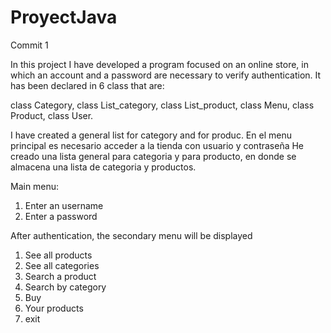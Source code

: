 # ProyectJava
Commit 1


In this project I have developed a program focused on an online store, in which an account and a password are necessary to verify authentication.
It has been declared in 6 class that are:

class Category, 
class List_category, 
class List_product, 
class Menu, 
class Product, 
class User.


I have created a general list for category and for produc. En el menu principal es necesario acceder a la tienda con usuario y contraseña
He creado una lista general para categoria y para producto, en donde se almacena una lista de categoria y productos.

Main menu:

1. Enter an username
2. Enter a password


After authentication, the secondary menu will be displayed

1. See all products
2. See all categories
3. Search a product
4. Search by category
5. Buy
6. Your products
0. exit
